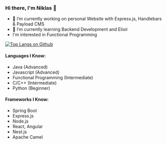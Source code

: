 ### Hi there, I'm Niklas 👋

- 🔭 I’m currently working on personal Website with Express.js, Handlebars & Payload CMS
- 🌱 I’m currently learning Backend Development and Elixir
- I'm interested in Functional Programming

[![Top Langs on Github](https://github-readme-stats.vercel.app/api/top-langs/?username=nstuder&hide=Handlebars)](https://github.com/anuraghazra/github-readme-stats)

#### Languages I Know:
* Java (Advanced)
* Javascript (Advanced)
* Functional Programming (Intermediate)
* C/C++ (Intermediate)
* Python (Beginner)

#### Frameworks I Know:
* Spring Boot
* Express.js
* Node.js
* React, Angular
* Nest.js
* Apache Camel

<!--
**nstuder/nstuder** is a ✨ _special_ ✨ repository because its `README.md` (this file) appears on your GitHub profile.

Here are some ideas to get you started:
(Intermediate)

- 🌱 I’m currently learning ...
- 👯 I’m looking to collaborate on ...
- 🤔 I’m looking for help with ...
- 💬 Ask me about ...
- 📫 How to reach me: ...
- 😄 Pronouns: ...
- ⚡ Fun fact: ...
-->
